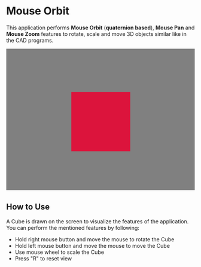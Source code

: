 # Mouse Orbit
This application performs **Mouse Orbit** (**quaternion based**), **Mouse Pan** and **Mouse Zoom** features to rotate, scale and move 3D objects similar like in the CAD programs.

![](orbit_features.gif)

## How to Use
A Cube is drawn on the screen to visualize the features of the application. You can perform the mentioned features by following:
 * Hold right mouse button and move the mouse to rotate the Cube
 * Hold left mouse button and move the mouse to move the Cube
 * Use mouse wheel to scale the Cube
 * Press "R" to reset view
 
